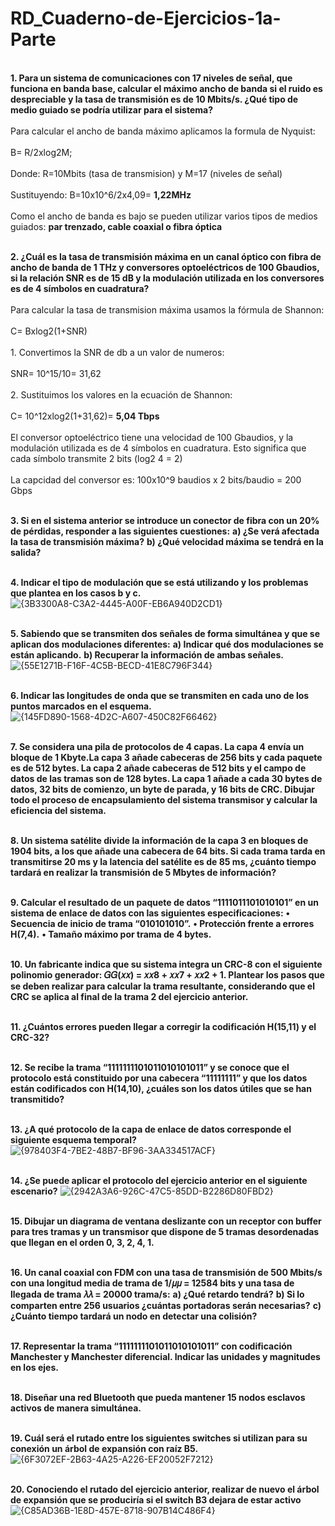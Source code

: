 # RD_Cuaderno-de-Ejercicios-1a-Parte
<br>**1. Para un sistema de comunicaciones con 17 niveles de señal, que funciona en banda base, calcular el máximo ancho de banda si el ruido es despreciable y la tasa de transmisión es de 10 Mbits/s. ¿Qué tipo de medio guiado se podría utilizar para el sistema?**<br>
<br>Para calcular el ancho de banda máximo aplicamos la formula de Nyquist:<br>
<br>B= R/2xlog2M;<br>
<br>Donde: R=10Mbits (tasa de transmision) y M=17 (niveles de señal)<br>
<br>Sustituyendo: B=10x10^6/2x4,09= **1,22MHz**<br>
<br>Como el ancho de banda es bajo se pueden utilizar varios tipos de medios guiados: **par trenzado, cable coaxial o fibra óptica**<br>

<br>**2. ¿Cuál es la tasa de transmisión máxima en un canal óptico con fibra de ancho de banda de 1 THz y conversores optoeléctricos de 100 Gbaudios, si la relación SNR es de 15 dB y la modulación utilizada en los conversores es de 4 símbolos en cuadratura?**<br>
<br>Para calcular la tasa de transmision máxima usamos la fórmula de Shannon:<br>
<br>C= Bxlog2(1+SNR)<br>
<br>1. Convertimos la SNR de db a un valor de numeros:<br>
<br>SNR= 10^15/10= 31,62<br>
<br>2. Sustituimos los valores en la ecuación de Shannon:<br>
<br>C= 10^12xlog2(1+31,62)= **5,04 Tbps**<br>
<br>El conversor optoeléctrico tiene una velocidad de 100 Gbaudios, y la modulación utilizada es de 4 símbolos en cuadratura. Esto significa que cada símbolo transmite 2 bits (log2 4 = 2)<br>
<br>La capcidad del conversor es: 100x10^9 baudios x 2 bits/baudio = 200 Gbps<br>

<br>**3. Si en el sistema anterior se introduce un conector de fibra con un 20% de pérdidas, responder a las siguientes cuestiones:**
**a) ¿Se verá afectada la tasa de transmisión máxima?**
**b) ¿Qué velocidad máxima se tendrá en la salida?**<br>

<br>**4. Indicar el tipo de modulación que se está utilizando y los problemas que plantea en los casos b y c.**
![{3B3300A8-C3A2-4445-A00F-EB6A940D2CD1}](https://github.com/user-attachments/assets/b2439270-8324-4818-9908-0866d912048c)<br>

<br>**5. Sabiendo que se transmiten dos señales de forma simultánea y que se aplican dos modulaciones diferentes:**
**a) Indicar qué dos modulaciones se están aplicando.**
**b) Recuperar la información de ambas señales.**
![{55E1271B-F16F-4C5B-BECD-41E8C796F344}](https://github.com/user-attachments/assets/186957c9-3776-4bf8-b608-98ff0fd31d56)<br>

<br>**6. Indicar las longitudes de onda que se transmiten en cada uno de los puntos marcados en el esquema.**
![{145FD890-1568-4D2C-A607-450C82F66462}](https://github.com/user-attachments/assets/b418b29a-18d4-4bb6-852d-29e81fc23de2)<br>

<br>**7. Se considera una pila de protocolos de 4 capas. La capa 4 envía un bloque de 1 Kbyte.La capa 3 añade cabeceras de 256 bits y cada paquete es de 512 bytes. La capa 2 añade cabeceras de 512 bits y el campo de datos de las tramas son de 128 bytes. La capa 1 añade a cada 30 bytes de datos, 32 bits de comienzo, un byte de parada, y 16 bits de CRC. Dibujar todo el proceso de encapsulamiento del sistema transmisor y calcular la eficiencia del sistema.**<br>

<br>**8. Un sistema satélite divide la información de la capa 3 en bloques de 1904 bits, a los que añade una cabecera de 64 bits. Si cada trama tarda en transmitirse 20 ms y la latencia del satélite es de 85 ms, ¿cuánto tiempo tardará en realizar la transmisión de 5 Mbytes de información?**<br>

<br>**9. Calcular el resultado de un paquete de datos “1111011101010101” en un sistema de enlace de datos con las siguientes especificaciones:**
**• Secuencia de inicio de trama “010101010”.**
**• Protección frente a errores H(7,4).**
**• Tamaño máximo por trama de 4 bytes.**<br>

<br>**10. Un fabricante indica que su sistema integra un CRC-8 con el siguiente polinomio generador: 𝐺𝐺(𝑥𝑥) = 𝑥𝑥8 + 𝑥𝑥7 + 𝑥𝑥2 + 1. Plantear los pasos que se deben realizar para calcular la trama resultante, considerando que el CRC se aplica al final de la trama 2 del ejercicio anterior.**<br>

<br>**11. ¿Cuántos errores pueden llegar a corregir la codificación H(15,11) y el CRC-32?**<br>

<br>**12. Se recibe la trama “1111111101011010101011” y se conoce que el protocolo está constituido por una cabecera “11111111” y que los datos están codificados con H(14,10), ¿cuáles son los datos útiles que se han transmitido?**<br>

<br>**13. ¿A qué protocolo de la capa de enlace de datos corresponde el siguiente esquema temporal?**
![{978403F4-7BE2-48B7-BF96-3AA334517ACF}](https://github.com/user-attachments/assets/be6d4dcf-8fd1-4db7-909c-1b4f2f769b4b)<br>

<br>**14. ¿Se puede aplicar el protocolo del ejercicio anterior en el siguiente escenario?**
![{2942A3A6-926C-47C5-85DD-B2286D80FBD2}](https://github.com/user-attachments/assets/9c9be10c-6fe6-4e56-a81b-99cbf0cfd6dd)<br>

<br>**15. Dibujar un diagrama de ventana deslizante con un receptor con buffer para tres tramas y un transmisor que dispone de 5 tramas desordenadas que llegan en el orden 0, 3, 2, 4, 1.**<br>

<br>**16. Un canal coaxial con FDM con una tasa de transmisión de 500 Mbits/s con una longitud media de trama de 1/𝜇𝜇 = 12584 bits y una tasa de llegada de trama 𝜆𝜆 = 20000 trama/s:**
**a) ¿Qué retardo tendrá?**
**b) Si lo comparten entre 256 usuarios ¿cuántas portadoras serán necesarias?**
**c) ¿Cuánto tiempo tardará un nodo en detectar una colisión?**<br>

<br>**17. Representar la trama “1111111101011010101011” con codificación Manchester y Manchester diferencial. Indicar las unidades y magnitudes en los ejes.**<br>

<br>**18. Diseñar una red Bluetooth que pueda mantener 15 nodos esclavos activos de manera simultánea.**<br>

<br>**19. Cuál será el rutado entre los siguientes switches si utilizan para su conexión un árbol de expansión con raíz B5.**
![{6F3072EF-2B63-4A25-A226-EF20052F7212}](https://github.com/user-attachments/assets/438a2042-3f07-4e40-a1d5-5b379d7793e5)<br>

<br>**20. Conociendo el rutado del ejercicio anterior, realizar de nuevo el árbol de expansión que se produciría si el switch B3 dejara de estar activo**
![{C85AD36B-1E8D-457E-8718-907B14C486F4}](https://github.com/user-attachments/assets/3f55e143-84bb-4b4d-8420-2c6ada551a9c)<br>
